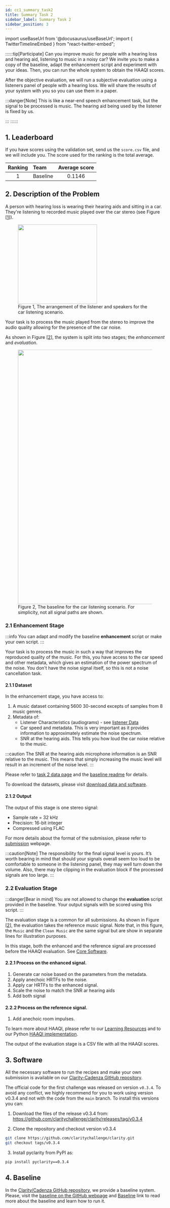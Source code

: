 ```yaml
---
id: cc1_summary_task2
title: Summary Task 2
sidebar_label: Summary Task 2
sidebar_position: 3
---
```

import useBaseUrl from '@docusaurus/useBaseUrl';
import { TwitterTimelineEmbed } from "react-twitter-embed";

::::::tip[Participate]
Can you improve music for people with a hearing loss and hearing aid, listening to music in a noisy car? We invite you to make a copy of the baseline, adapt the enhancement script and experiment with your ideas. 
Then, you can run the whole system to obtain the HAAQI scores.

After the objective evaluation, we will run a subjective evaluation using a listeners panel of people with a hearing loss.
We will share the results of your system with you so you can use them in a paper. 

:::danger[Note]
This is like a near-end speech enhancement task, but the signal to be processed is music. The hearing aid being used by the listener is fixed by us.

:::
::::::

## 1. Leaderboard

If you have scores using the validation set, send us the `score.csv` file, and we will include you.
The score used for the ranking is the total average.

| Ranking | Team                    | Average score | 
|:-------:|:------------------------|:-------------:|
|    1    | Baseline                |    0.1146     |


## 2. Description of the Problem

A person with hearing loss is wearing their hearing aids and sitting in a car. They're listening to recorded music played 
over the car stereo (see Figure [[1](#fig1)]).

<figure id="fig1">
<img width="250" src={useBaseUrl('/img/Car_scenario.png')} />
<figcaption>Figure 1, The arrangement of the listener and speakers for the car listening scenario.</figcaption>
</figure>


Your task is to process the music played from the stereo to improve the audio quality allowing 
for the presence of the car noise.

As shown in Figure [[2](#fig2)], the system is split into two stages; the _enhancement_ and _evaluation_.

<figure id="fig2">
<img width="800" src={useBaseUrl('/img/car_simple_v2.png')} />
<figcaption>Figure 2, The baseline for the car listening scenario. For simplicity, not all signal paths are shown.</figcaption>
</figure>

### 2.1 Enhancement Stage
:::info
You can adapt and modify the baseline **enhancement** script or make your own script.
:::

Your task is to process the music in such a way that improves the reproduced quality of the music.
For this, you have access to the car speed and other metadata, which gives an estimation of the power spectrum of the noise. 
You don't have the noise signal itself, so this is not a noise cancellation task.

#### 2.1.1 Dataset

In the enhancement stage, you have access to:

1. A music dataset containing 5600 30-second excepts of samples from 8 music genres. 
2. Metadata of:
    - Listener Characteristics (audiograms) - see [listener Data](Data/cc1_data_listener)
    - Car speed and metadata. This is very important as it provides information to approximately estimate the noise spectrum.
    - SNR at the hearing aids. This tells you how loud the car noise relative to the music.

:::caution
The SNR at the hearing aids microphone information is an SNR relative to the music.
This means that simply increasing the music level will result in an increment of the noise level.
:::

Please refer to [task 2 data page](Data/cc1_data_overview_car) and
the [baseline readme](https://github.com/claritychallenge/clarity/tree/main/recipes/cad1/task2/baseline) for details.

To download the datasets, please visit [download data and software](Take%20part/cc1_download#21-task-2---car).

#### 2.1.2 Output

The output of this stage is one stereo signal:
- Sample rate = 32 kHz
- Precision: 16-bit integer
- Compressed using FLAC

For more details about the format of the submission, please refer to [submission](Take%20part/cc1_submission) webpage.

:::caution[Note]
The responsibility for the final signal level is yours.
It’s worth bearing in mind that should your signals overall seem too loud to be comfortable to someone in the listening panel,
they may well turn down the volume. Also, there may be clipping in the evaluation block if the processed signals are too large.
:::

### 2.2 Evaluation Stage

:::danger[Bear in mind]
You are not allowed to change the **evaluation** script provided in the baseline.
Your output signals with be scored using this script.
:::

The evaluation stage is a common for all submissions.
As shown in Figure [[2](#fig2)], the evaluation takes the reference music signal. Note that, in this figure, the
`Music` and the `Clean Music` are the same signal but are show in separate lines for illustration purposes.

In this stage, both the enhanced and the reference signal are processed before the HAAQI evaluation. 
See [Core Software](Software/cc1_core_software#21-car-acoustics-model).

#### 2.2.1 Process on the enhanced signal.

1. Generate car noise based on the parameters from the metadata.
2. Apply anechoic HRTFs to the noise.
3. Apply car HRTFs to the enhanced signal.
4. Scale the noise to match the SNR ar hearing aids
5. Add both signal

#### 2.2.2 Process on the reference signal.

1. Add anechoic room impulses.

To learn more about HAAQI, please refer to our [Learning Resources](../learning_resources/Hearing_aid_processing/edu_HAP_HA_processed_speech)
and to our Python [HAAQI implementation](https://github.com/claritychallenge/clarity/blob/cad1task1-baseline2/clarity/evaluator/haaqi/haaqi.py).

The output of the evaluation stage is a CSV file with all the HAAQI scores.

## 3. Software

All the necessary software to run the recipes and make your own submission is available on our [Clarity-Cadenza
GitHub repository](https://github.com/claritychallenge/clarity).

The official code for the first challenge was released on version `v0.3.4`.
To avoid any conflict, we highly recommend for you to work using version v0.3.4 and
not with the code from the `main` branch. To install this versions you can:

1. Download the files of the release v0.3.4 from:
   https://github.com/claritychallenge/clarity/releases/tag/v0.3.4

2. Clone the repository and checkout version v0.3.4

```bash
git clone https://github.com/claritychallenge/clarity.git
git checkout tags/v0.3.4
```

3. Install pyclarity from PyPI as:

```bash
pip install pyclarity==0.3.4
```

## 4. Baseline

In the [Clarity/Cadenza GitHub repository](https://github.com/claritychallenge/clarity), we provide a baseline system.
Please, visit the [baseline on the GitHub webpage](https://github.com/claritychallenge/clarity/tree/cad1task1-baseline2/recipes/cad1/task2/baseline)
and [Baseline](Software/cc1_baseline#2-task-2-car) link to read more about the baseline and learn how to run it.
